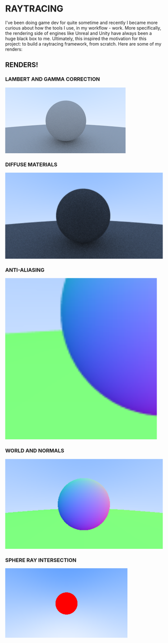 # RAYTRACING
I've been doing game dev for quite sometime and recently I became more curious about how the tools I use, in my workflow - work. 
More specifically, the rendering side of engines like Unreal and Unity have always been a huge black box to me.
Ultimately, this inspired the motivation for this project: to build a raytracing framework, from scratch. Here are some of my renders:

## RENDERS!

### LAMBERT AND GAMMA CORRECTION
![Lambert and Gamma Correction](https://github.com/IsaacYu15/RaytracingFromScratch/raw/main/renders/LambertAndGammaCorrection.png)

### DIFFUSE MATERIALS
![First Diffuse Material](https://github.com/IsaacYu15/RaytracingFromScratch/raw/main/renders/FirstDiffuseMaterail.png)

### ANTI-ALIASING
![(Anti-Aliasing)](https://github.com/IsaacYu15/RaytracingFromScratch/blob/main/renders/Anti-Aliasing.png)

### WORLD AND NORMALS
![World And Normals](https://github.com/IsaacYu15/RaytracingFromScratch/raw/main/renders/NormalWorld.png)

### SPHERE RAY INTERSECTION
![First Sphere Ray Intersection](https://github.com/IsaacYu15/RaytracingFromScratch/raw/main/renders/FirstSphereRayIntersection.png)


